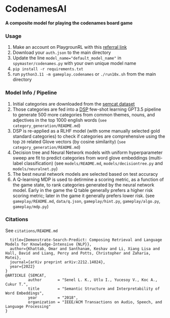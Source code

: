 # CodenamesAI

**A composite model for playing the codenames board game**

### Usage

1. Make an account on PlaygrounRL with this [referral link](https://playgroundrl.com/referralsignup?referral_email=jatinker@cs.stanford.edu)
2. Download your `auth.json` to the main directory
3. Update the line ```model_name="default_model_name"``` in `spymaster/codenames.py` with your own unique model name
4. `pip install -r requirements.txt` 
5. run `python3.11 -m gameplay.codenames` or `./run10x.sh` from the main directory

### Model Info / Pipeline
1. Initial categories are downloaded from the [semcat dataset](https://github.com/avaapm/SEMCATdataset2018/tree/master)
2. Those categories are fed into a [DSP](https://github.com/stanfordnlp/dspy) few-shot learning GPT3.5 pipeline to generate 500 more categories from common themes, nouns, and adjectives in the top 1000 english words (`see category_generation/README.md`)
3. DSP is re-applied as a RLHF model (with some manually selected gold standard categories) to check if categories are comprehensive using the top `20` related Glove vectors (by cosine similarity) (`see category_generation/README.md`)
4. Decision tree and Neural Network models with uniform hyperparameter sweep are fit to predict categories from word glove embeddings (multi-label classification) (see `models/README.md`, `models/decisiontree.py` and `models/neuralnet.py`)
5. The best neural network models are selected based on test accuracy
6. A Q-learning MDP is used to detirmine a scoring metric, as a function of the game state, to rank categories generated by the neural network model. Early in the game the Q table generally prefers a higher risk scoring metric; later in the game it generally prefers lower risk. (see `gameplay/README.md`, `data/q.json`, `gameplay/hint.py`, `gameplay/algo.py`, `gameplay/mdp.py`)

### Citations
See `citations/README.md`

```@article{khattab2022demonstrate,
  title={Demonstrate-Search-Predict: Composing Retrieval and Language Models for Knowledge-Intensive {NLP}},
  author={Khattab, Omar and Santhanam, Keshav and Li, Xiang Lisa and Hall, David and Liang, Percy and Potts, Christopher and Zaharia, Matei},
  journal={arXiv preprint arXiv:2212.14024},
  year={2022}
}
@ARTICKLE {SEMCAT,
          author       = "Senel L. K., Utlu I., Yucesoy V., Koc A., Cukur T.",
          title        = "Semantic Structure and Interpretability of Word Embeddings",
          year         = "2018",
          organization = "IEEE/ACM Transactions on Audio, Speech, and Language Processing"
}
            

